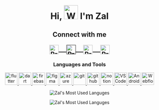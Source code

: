 <h1 align="center"> Hi, <img src="https://raw.githubusercontent.com/nixin72/nixin72/master/wave.gif" 
         alt="Waving hand animated gif"
         height="45"
         width="45" /> I'm Zal</h1>  
<h2 align="center"> 
         Connect with me </div> 
</div>
<p align="center">
 <a href="https://www.linkedin.com/in/zalcod/" target=”_blank”>
  <img align="center" alt="Pramod's LinkedIn" width="30px" src="https://www.vectorlogo.zone/logos/linkedin/linkedin-icon.svg" /> &nbsp; &nbsp;
 </a>
  <a href="" target=”_blank”>
  <img align="center" alt="Pramod's Twitter" width="30px" src="https://www.vectorlogo.zone/logos/twitter/twitter-official.svg" /> &nbsp; &nbsp;

 </a>
 <a href="https://medium.com/@zalcod" target=”_blank”>
  <img align="center" alt="Pramod's Medium" width="30px" src="https://www.vectorlogo.zone/logos/medium/medium-tile.svg" /> &nbsp; &nbsp;
 </a> 
 
 <a href="https://dev.to/zalcod" target=”_blank”>
  <img align="center" alt="Pramod's Dev.to" width="30px" src="https://www.vectorlogo.zone/logos/devto/devto-icon.svg" />
 </a> 

</p>
<h3 align="center">Languages and Tools</h3>
<p align="center"> <a href="https://www.w3schools.com/cs/" target="_blank" rel="noreferrer"> 
<a href="https://flutter.dev" target="_blank" rel="noreferrer"> <img src="https://www.vectorlogo.zone/logos/flutterio/flutterio-icon.svg" alt="flutter" width="40" height="40"/> </a>
<a href="https://dart.dev" target="_blank" rel="noreferrer"> <img src="https://www.vectorlogo.zone/logos/dartlang/dartlang-icon.svg" alt="dart" width="40" height="40"/> </a> 
<a href="https://firebase.google.com/" target="_blank" rel="noreferrer"> <img src="https://www.vectorlogo.zone/logos/firebase/firebase-icon.svg" alt="firebase"
  width="40" height="40"/> </a>
<a href="https://figma.com" target="_blank" rel="noreferrer"> <img src="https://www.vectorlogo.zone/logos/figma/figma-icon.svg" alt="figma" width="40" height="40"/> </a> 
<a href="https://azure.microsoft.com/" target="_blank" rel="noreferrer"> <img src="https://www.vectorlogo.zone/logos/microsoft_azure/microsoft_azure-icon.svg" alt="azure data studio" width="40" height="40"/> 
</a>
<a href="https://git-scm.com/" target="_blank" rel="noreferrer"> <img src="https://www.vectorlogo.zone/logos/git-scm/git-scm-icon.svg" alt="git" width="40" height="40"/> </a> 
<a href="https://github.com/" target="_blank" rel="noreferrer"> <img src="https://www.vectorlogo.zone/logos/github/github-tile.svg" alt="github" width="40" height="40"/> </a> 
<a href="https://www.notion.so/" target="_blank" rel="noreferrer"> <img src="https://vectorwiki.com/images/VdWiz__notion-1.svg" alt="notion" width="40" height="40"/> </a>
<a href="https://code.visualstudio.com/" target="_blank" rel="noreferrer"> <img src="https://vectorwiki.com/images/ShoGZ__visual-studio-code.svg" alt="VSCode" width="40" height="40"/> </a> 
<a href="https://developer.android.com/studio" target="_blank" rel="noreferrer"> <img src="https://img.icons8.com/color/512/android-studio--v3.png" alt="Android Studio" width="40" height="40"/> </a> 
<a href="https://www.webflow.com/" target="_blank" rel="noreferrer"> <img src="https://www.vectorlogo.zone/logos/webflow/webflow-icon.svg" alt="Webflow" width="40" height="40"/> </a> 
  </p>
  <div align="center">
            <img align="center" src="https://github-readme-stats.vercel.app/api/top-langs/?username=zalcod&theme=vue&show_icons=true&hide_border=false&layout=compact" alt="Zal's Most Used Languges" />
         </p>
<img align="center" src="https://github-readme-stats.vercel.app/api?username=zalcod&theme=vue&show_icons=true&hide_border=false&count_private=true" alt="Zal's Most Used Languges" /> 
  </p>
<br />
<br />
